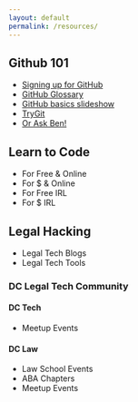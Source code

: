 ```yaml
---
layout: default
permalink: /resources/
---
```


## Github 101
* [Signing up for GitHub](https://github.com/dclegalhackers/dclegalhackathon/blob/master/GitHub101.md)
* [GitHub Glossary](https://help.github.com/articles/github-glossary)
* [GitHub basics slideshow](http://ben.balter.com/open-sourcing-government/#/git)
* [TryGit](http://try.github.io/levels/1/challenges/1)
* [Or Ask Ben!](https://github.com/benbalter/feedback)

## Learn to Code 
* For Free & Online
* For $ & Online 
* For Free IRL 
* For $ IRL 

## Legal Hacking 

* Legal Tech Blogs 
* Legal Tech Tools 

### DC Legal Tech Community 

#### DC Tech 

* Meetup Events 

#### DC Law

* Law School Events
* ABA Chapters 
* Meetup Events 
